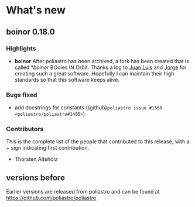 # What's new

## boinor 0.18.0

### Highlights

- **boinor**
  After poliastro has been archived, a fork has been created that is called **boinor*
  BOdies IN Orbit.
  Thanks a log to [Juan Luis](https://github.com/astrojuanlu/) and [Jorge](https://github.com/jorgepiloto/)
  for creating such a great software.
  Hopefully I can maintain their high standards so that this software keeps alive.


### Bugs fixed

- add docstrings for constants ({github}`poliastro issue #1568 <poliastro/poliastro#1405>`)


### Contributors

This is the complete list of the people that contributed to this
release, with a + sign indicating first contribution.

- Thorsten Alteholz


## versions before

Earlier versions are released from poliastro and can be found
at https://github.com/poliastro/poliastro
